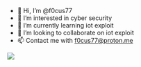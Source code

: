 - 👋 Hi, I’m @f0cus77
- 👀 I’m interested in cyber security
- 🌱 I’m currently learning iot exploit
- 💞️ I’m looking to collaborate on iot exploit
- 📫 Contact me with f0cus77@proton.me

<!---
f0cus77/f0cus77 is a ✨ special ✨ repository because its `README.md` (this file) appears on your GitHub profile.
You can click the Preview link to take a look at your changes.
--->

<img src="https://github-readme-stats.vercel.app/api?username=f0cus77&show_icons=true&theme=radical&title_color=8E2DE2&text_color=fff&icon_color=8E2DE2">
<img src='https://profile-counter.glitch.me/gautamkrishnar/count.svg' width='0px'>
